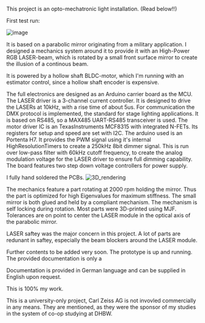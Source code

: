 This project is an opto-mechatronic light installation. (Read below!!)

First test run:

![image](https://github.com/user-attachments/assets/0adff077-f821-480f-be3b-6431396733e1)

It is based on a parabolic mirror originating from a military application.
I designed a mechanics system around it to provide it with an High-Power RGB LASER-beam, which is rotated by a small front surface mirror to create the illusion of a continous beam.

It is powered by a hollow shaft BLDC-motor, which I'm running with an estimator control, since a hollow shaft encoder is expensive.

The full electronics are designed as an Arduino carrier board as the MCU.
The LASER driver is a 3-channel current controller. It is designed to drive the LASERs at 10kHz, with a rise time of about 5us.
For communication the DMX protocol is implemented, the standard for stage lighting applications. It is based on RS485, so a MAX485 UART-RS485 transceiver is used.
The motor driver IC is an TexasInstruments MCF8315 with integrated N-FETs. Its registers for setup and speed are set with I2C. 
The arduino used is an Portenta H7. It provides the PWM signal using it's internal HighResolutionTimers to create a 250kHz 8bit dimmer signal. This is run over low-pass filter with 60kHz cutoff frequency, to create the analog modulation voltage for the LASER driver to ensure full dimming capability.
The board features two step down voltage controllers for power supply.

I fully hand soldered the PCBs.
![3D_rendering](https://github.com/user-attachments/assets/c6055121-f2f6-4842-85f3-933f2f93a59d)

The mechanics feature a part rotating at 2000 rpm holding the mirror. Thus the part is optimized for high Eigenvalues for maximum stiffness. The small mirror is both glued and held by a compliant mechanism. The mechanism is self locking during rotation. 
Most parts were 3D-printed using MJF. Tolerances are on point to center the LASER module in the optical axis of the parabolic mirror.

LASER saftey was the major concern in this project. A lot of parts are redunant in saftey, especially the beam blockers around the LASER module.

Further contents to be added very soon. The prototype is up and running.
The provided documentation is only a 

Documentation is provided in German language and can be supplied in English upon request.

This is 100% my work.

This is a university-only project, Carl Zeiss AG is not invovled commercially in any means. They are mentioned, as they were the sponsor of my studies in the system of co-op studying at DHBW. 
